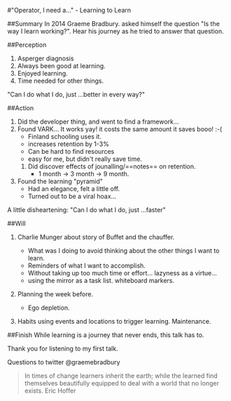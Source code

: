 #"Operator, I need a..." - Learning to Learn

##Summary
In 2014 Graeme Bradbury. asked himself the question "Is the way I learn working?". Hear his journey as he tried to answer that question.

##Perception
1. Asperger diagnosis
2. Always been good at learning.
3. Enjoyed learning.
4. Time needed for other things.

"Can I do what I do, just ...better in every way?"
 
##Action
1. Did the developer thing, and went to find a framework...
2. Found VARK... It works yay! it costs the same amount it saves booo! :-(
	- Finland schooling uses it.
	- increases retention by 1-3%
	- Can be hard to find resources
	- easy for me, but didn't really save time.
	1. Did discover effects of jounalling/==notes== on retention.
		- 1 month -> 3 month -> 9 month.
3. Found the learning "pyramid" 
	- Had an elegance, felt a little off.
	- Turned out to be a viral hoax...

A little disheartening:
"Can I do what I do, just ...faster"

##Will

1. Charlie Munger about story of Buffet and the chauffer.
	- What was I doing to avoid thinking about the other things I want to learn.
	- Reminders of what I want to accomplish.
	- Without taking up too much time or effort... lazyness as a virtue...
	- using the mirror as a task list. whiteboard markers.

2. Planning the week before.
	- Ego depletion.

3. Habits using events and locations to trigger learning. Maintenance.


##Finish
While learning is a journey that never ends, this talk has to.

Thank you for listening to my first talk.

Questions to twitter @graemebradbury

> In times of change learners inherit the earth; while the learned find themselves beautifully equipped to deal with a world that no longer exists.
> Eric Hoffer
